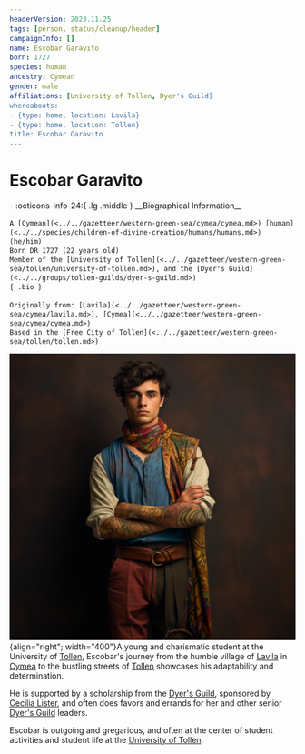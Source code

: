 ```yaml
---
headerVersion: 2023.11.25
tags: [person, status/cleanup/header]
campaignInfo: []
name: Escobar Garavito
born: 1727
species: human
ancestry: Cymean
gender: male
affiliations: [University of Tollen, Dyer's Guild]
whereabouts:
- {type: home, location: Lavila}
- {type: home, location: Tollen}
title: Escobar Garavito
---
```

# Escobar Garavito
<div class="grid cards ext-narrow-margin ext-one-column" markdown>
- :octicons-info-24:{ .lg .middle } __Biographical Information__

    A [Cymean](<../../gazetteer/western-green-sea/cymea/cymea.md>) [human](<../../species/children-of-divine-creation/humans/humans.md>) (he/him)  
    Born DR 1727 (22 years old)  
    Member of the [University of Tollen](<../../gazetteer/western-green-sea/tollen/university-of-tollen.md>), and the [Dyer's Guild](<../../groups/tollen-guilds/dyer-s-guild.md>)  
    { .bio }

    Originally from: [Lavila](<../../gazetteer/western-green-sea/cymea/lavila.md>), [Cymea](<../../gazetteer/western-green-sea/cymea/cymea.md>)
    Based in the [Free City of Tollen](<../../gazetteer/western-green-sea/tollen/tollen.md>)
</div>




![Escobar Garavito](../../assets/escobar-garavito.png){align="right"; width="400"}A young and charismatic student at the University of [Tollen](<../../gazetteer/western-green-sea/tollen/tollen.md>), Escobar's journey from the humble village of [Lavila](<../../gazetteer/western-green-sea/cymea/lavila.md>) in [Cymea](<../../gazetteer/western-green-sea/cymea/cymea.md>) to the bustling streets of [Tollen](<../../gazetteer/western-green-sea/tollen/tollen.md>) showcases his adaptability and determination.

He is supported by a scholarship from the [Dyer's Guild](<../../groups/tollen-guilds/dyer-s-guild.md>), sponsored by [Cecilia Lister](<./cecilia-lister.md>), and often does favors and errands for her and other senior [Dyer's Guild](<../../groups/tollen-guilds/dyer-s-guild.md>) leaders. 

Escobar is outgoing and gregarious, and often at the center of student activities and student life at the [University of Tollen](<../../gazetteer/western-green-sea/tollen/university-of-tollen.md>).



